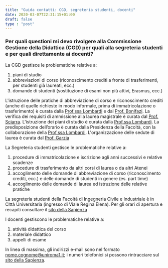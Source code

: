 ```yaml
---
title: "Guida contatti: CGD, segreteria studenti, docenti"
date: 2020-03-07T22:31:15+01:00
draft: false
type : "post"
---
```


### Per quali questioni mi devo rivolgere alla Commissione Gestione della Didattica (CGD) per quali alla segreteria studenti e per quali direttamente ai docenti?

La CGD gestisce le problematiche relative a:

   1. piani di studio
   2. abbreviazioni di corso (riconoscimento crediti a fronte di trasferimenti, per studenti già laureati, ecc.)
   3. domande di studenti (sostituzione di esami non più attivi, Erasmus, ecc.)

L'istruzione delle pratiche di abbreviazione di corso e riconoscimento crediti (anche di quelle richieste in modo informale, prima di immatricolazione o trasferimento) è curata dalla [Prof.ssa Lombardi](mailto:mara.lombardi@uniroma1.it) e dal [Prof. Bonifazi](giuseppe.bonifazi@uniroma1.it).
La verifica dei requisiti di ammissione alla laurea magistrale è curata dal [Prof. Sciarra](giulio.sciarra@uniroma1.it).
L'istruzione dei piani di studio è curata dalla [Prof.ssa Lombardi](mara.lombardi@uniroma1.it).
La predisposizione dell’orario è curata dalla Presidenza della Facoltà, con la collaborazione della [Prof.ssa Lombardi](mara.lombardi@uniroma1.it).
L'organizzazione delle sedute di laurea è curata dal [Prof. Garzia](fabio.garzia@uniroma1.it)


La Segreteria studenti gestisce le problematiche relative a:
   
   1. procedure di immatricolazione e iscrizione agli anni successivi e relative scadenze
   2. procedure di trasferimento da altri corsi di laurea o da altri Atenei
   3. accoglimento delle domande di abbreviazione di corso (riconoscimento crediti, ecc.) e delle domande di studenti in genere (es. part time)
   4. accoglimento delle domande di laurea ed istruzione delle relative pratiche

La segreteria studenti della Facoltà di Ingegneria Civile e Industriale è in Città Universitaria (ingresso di Viale Regina Elena). Per gli orari di apertura e recapiti consultare il [sito della Sapienza](http://www.uniroma1.it/didattica/sportelli/segreterie/segreteria-studenti-di-ingegneria)


I docenti gestiscono le problematiche relative a:

   1. attività didattica del corso
   2. materiale didattico
   3. appelli di esame

In linea di massima, gli indirizzi e-mail sono nel formato nome.cognome@uniroma1.it; i numeri telefonici si possono rintracciare sul [sito della Sapienza](http://www.uniroma1.it/contatti). 

